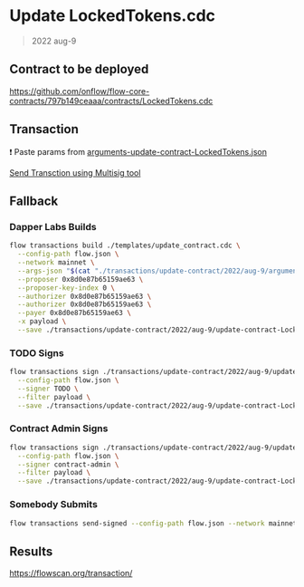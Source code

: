 # Update LockedTokens.cdc

> 2022 aug-9

## Contract to be deployed

https://github.com/onflow/flow-core-contracts/797b149ceaaa/contracts/LockedTokens.cdc

## Transaction
:exclamation: Paste params from [arguments-update-contract-LockedTokens.json](./arguments-update-contract-LockedTokens.json)

[Send Transction using Multisig tool](https://flow-multisig-git-service-account-onflow.vercel.app/mainnet?type=serviceAccount&name=update_contract.cdc&param=%7B%7D&acct=0x8d0e87b65159ae63&limit=9999)

## Fallback

### Dapper Labs Builds

```sh
flow transactions build ./templates/update_contract.cdc \
  --config-path flow.json \
  --network mainnet \
  --args-json "$(cat "./transactions/update-contract/2022/aug-9/arguments-update-contract-LockedTokens.json")" \
  --proposer 0x8d0e87b65159ae63 \
  --proposer-key-index 0 \
  --authorizer 0x8d0e87b65159ae63 \
  --authorizer 0x8d0e87b65159ae63 \
  --payer 0x8d0e87b65159ae63 \
  -x payload \
  --save ./transactions/update-contract/2022/aug-9/update-contract-LockedTokens-unsigned.rlp
```

### TODO Signs

```sh
flow transactions sign ./transactions/update-contract/2022/aug-9/update-contract-LockedTokens-unsigned.rlp \
  --config-path flow.json \
  --signer TODO \
  --filter payload \
  --save ./transactions/update-contract/2022/aug-9/update-contract-LockedTokens-sig-1.rlp
```

### Contract Admin Signs

```sh
flow transactions sign ./transactions/update-contract/2022/aug-9/update-contract-LockedTokens-sig-1.rlp \
  --config-path flow.json \
  --signer contract-admin \
  --filter payload \
  --save ./transactions/update-contract/2022/aug-9/update-contract-LockedTokens-sig-complete.rlp
```

### Somebody Submits

```sh
flow transactions send-signed --config-path flow.json --network mainnet ./transactions/update-contract/2022/aug-9/update-contract-LockedTokens-sig-complete.rlp
```


## Results

https://flowscan.org/transaction/
